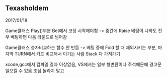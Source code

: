 ## Texasholdem



2017/01/18



Game클래스 Play()부분 Bet에서 코딩 시작해야함 -> 중간에 Raise 베팅이 나와도 전부 베팅하면 다음 라운드로 넘어감


Game클래스 승자비교하는 함수 안 만듬 -> 베팅 중에 Fold 할 때 제외시키는 부분, 마지막 TURN에서 카드 비교해서 이기는 사람 Stack 다 가져가기


xcode,gcc에서 컴파일 결과 이상없음, VS에서는 일부 형변환이나 주석때문에 경고문 일으킬 수 있음 조심 놀라지 말고
